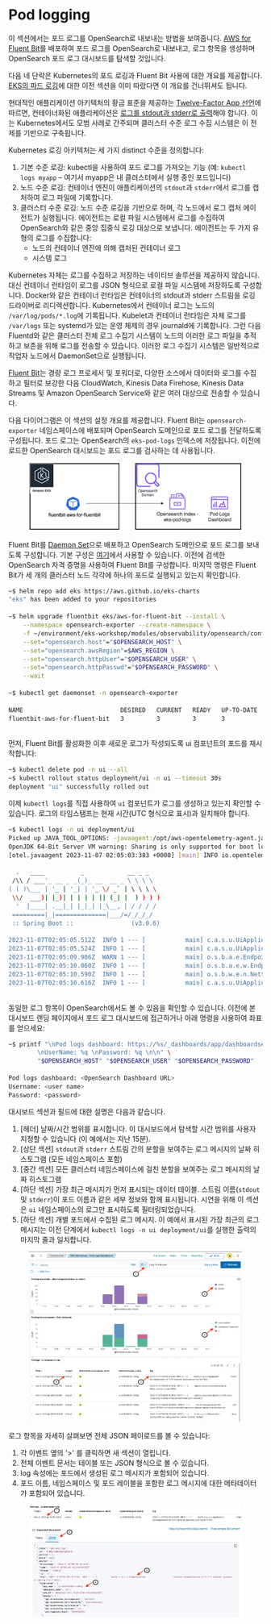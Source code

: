 # Pod logging

이 섹션에서는 포드 로그를 OpenSearch로 내보내는 방법을 보여줍니다. [AWS for Fluent Bit](https://github.com/aws/aws-for-fluent-bit)를 배포하여 포드 로그를 OpenSearch로 내보내고, 로그 항목을 생성하며 OpenSearch 포드 로그 대시보드를 탐색할 것입니다.

다음 네 단락은 Kubernetes의 포드 로깅과 Fluent Bit 사용에 대한 개요를 제공합니다. [EKS의 파드 로깅](https://www.eksworkshop.com/docs/observability/logging/pod-logging/)에 대한 이전 섹션을 이미 따랐다면 이 개요를 건너뛰셔도 됩니다.

현대적인 애플리케이션 아키텍처의 황금 표준을 제공하는 [Twelve-Factor App 선언](https://12factor.net/)에 따르면, 컨테이너화된 애플리케이션은 [로그를 stdout과 stderr로 출력](https://12factor.net/logs)해야 합니다. 이는 Kubernetes에서도 모범 사례로 간주되며 클러스터 수준 로그 수집 시스템은 이 전제를 기반으로 구축됩니다.

Kubernetes 로깅 아키텍처는 세 가지 distinct 수준을 정의합니다:

1. 기본 수준 로깅: kubectl을 사용하여 포드 로그를 가져오는 기능 (예: `kubectl logs myapp` – 여기서 myapp은 내 클러스터에서 실행 중인 포드입니다)
2. 노드 수준 로깅: 컨테이너 엔진이 애플리케이션의 `stdout`과 `stderr`에서 로그를 캡처하여 로그 파일에 기록합니다.
3. 클러스터 수준 로깅: 노드 수준 로깅을 기반으로 하며, 각 노드에서 로그 캡처 에이전트가 실행됩니다. 에이전트는 로컬 파일 시스템에서 로그를 수집하여 OpenSearch와 같은 중앙 집중식 로깅 대상으로 보냅니다. 에이전트는 두 가지 유형의 로그를 수집합니다:
   * 노드의 컨테이너 엔진에 의해 캡처된 컨테이너 로그
   * 시스템 로그

Kubernetes 자체는 로그를 수집하고 저장하는 네이티브 솔루션을 제공하지 않습니다. 대신 컨테이너 런타임이 로그를 JSON 형식으로 로컬 파일 시스템에 저장하도록 구성합니다. Docker와 같은 컨테이너 런타임은 컨테이너의 stdout과 stderr 스트림을 로깅 드라이버로 리디렉션합니다. Kubernetes에서 컨테이너 로그는 노드의 `/var/log/pods/*.log`에 기록됩니다. Kubelet과 컨테이너 런타임은 자체 로그를 `/var/logs` 또는 systemd가 있는 운영 체제의 경우 journald에 기록합니다. 그런 다음 Fluentd와 같은 클러스터 전체 로그 수집기 시스템이 노드의 이러한 로그 파일을 추적하고 보존을 위해 로그를 전송할 수 있습니다. 이러한 로그 수집기 시스템은 일반적으로 작업자 노드에서 DaemonSet으로 실행됩니다.

[Fluent Bit](https://fluentbit.io/)는 경량 로그 프로세서 및 포워더로, 다양한 소스에서 데이터와 로그를 수집하고 필터로 보강한 다음 CloudWatch, Kinesis Data Firehose, Kinesis Data Streams 및 Amazon OpenSearch Service와 같은 여러 대상으로 전송할 수 있습니다.

다음 다이어그램은 이 섹션의 설정 개요를 제공합니다. Fluent Bit는 `opensearch-exporter` 네임스페이스에 배포되며 OpenSearch 도메인으로 포드 로그를 전달하도록 구성됩니다. 포드 로그는 OpenSearch의 `eks-pod-logs` 인덱스에 저장됩니다. 이전에 로드한 OpenSearch 대시보드는 포드 로그를 검사하는 데 사용됩니다.

<figure><img src="../../.gitbook/assets/image (22) (1).png" alt=""><figcaption></figcaption></figure>

Fluent Bit를 [Daemon Set](https://kubernetes.io/docs/concepts/workloads/controllers/daemonset/)으로 배포하고 OpenSearch 도메인으로 포드 로그를 보내도록 구성합니다. 기본 구성은 [여기](https://github.com/aws-samples/eks-workshop-v2/tree/stable/manifests/modules/observability/opensearch/config/fluentbit-values.yaml)에서 사용할 수 있습니다. 이전에 검색한 OpenSearch 자격 증명을 사용하여 Fluent Bit를 구성합니다. 마지막 명령은 Fluent Bit가 세 개의 클러스터 노드 각각에 하나의 포드로 실행되고 있는지 확인합니다.

```bash
~$ helm repo add eks https://aws.github.io/eks-charts
"eks" has been added to your repositories

~$ helm upgrade fluentbit eks/aws-for-fluent-bit --install \
    --namespace opensearch-exporter --create-namespace \
    -f ~/environment/eks-workshop/modules/observability/opensearch/config/fluentbit-values.yaml \
    --set="opensearch.host"="$OPENSEARCH_HOST" \
    --set="opensearch.awsRegion"=$AWS_REGION \
    --set="opensearch.httpUser"="$OPENSEARCH_USER" \
    --set="opensearch.httpPasswd"="$OPENSEARCH_PASSWORD" \
    --wait
 
~$ kubectl get daemonset -n opensearch-exporter
 
NAME                           DESIRED   CURRENT   READY   UP-TO-DATE   AVAILABLE   NODE SELECTOR   AGE
fluentbit-aws-for-fluent-bit   3         3         3       3            3           <none>          60s
 
```

먼저, Fluent Bit를 활성화한 이후 새로운 로그가 작성되도록 ui 컴포넌트의 포드를 재시작합니다:

```bash
~$ kubectl delete pod -n ui --all
~$ kubectl rollout status deployment/ui -n ui --timeout 30s
deployment "ui" successfully rolled out
```

이제 `kubectl logs`를 직접 사용하여 `ui` 컴포넌트가 로그를 생성하고 있는지 확인할 수 있습니다. 로그의 타임스탬프는 현재 시간(UTC 형식으로 표시)과 일치해야 합니다.

```bash
~$ kubectl logs -n ui deployment/ui
Picked up JAVA_TOOL_OPTIONS: -javaagent:/opt/aws-opentelemetry-agent.jar
OpenJDK 64-Bit Server VM warning: Sharing is only supported for boot loader classes because bootstrap classpath has been appended
[otel.javaagent 2023-11-07 02:05:03:383 +0000] [main] INFO io.opentelemetry.javaagent.tooling.VersionLogger - opentelemetry-javaagent - version: 1.24.0-aws
 
  .   ____          _            __ _ _
 /\\ / ___'_ __ _ _(_)_ __  __ _ \ \ \ \
( ( )\___ | '_ | '_| | '_ \/ _` | \ \ \ \
 \\/  ___)| |_)| | | | | || (_| |  ) ) ) )
  '  |____| .__|_| |_|_| |_\__, | / / / /
 =========|_|==============|___/=/_/_/_/
 :: Spring Boot ::                (v3.0.6)
 
2023-11-07T02:05:05.512Z  INFO 1 --- [           main] c.a.s.u.UiApplication                    : Starting UiApplication v0.0.1-SNAPSHOT using Java 17.0.7 with PID 1 (/app/app.jar started by appuser in /app)
2023-11-07T02:05:05.524Z  INFO 1 --- [           main] c.a.s.u.UiApplication                    : No active profile set, falling back to 1 default profile: "default"
2023-11-07T02:05:09.906Z  WARN 1 --- [           main] o.s.b.a.e.EndpointId                     : Endpoint ID 'fail-cart' contains invalid characters, please migrate to a valid format.
2023-11-07T02:05:10.060Z  INFO 1 --- [           main] o.s.b.a.e.w.EndpointLinksResolver        : Exposing 15 endpoint(s) beneath base path '/actuator'
2023-11-07T02:05:10.590Z  INFO 1 --- [           main] o.s.b.w.e.n.NettyWebServer               : Netty started on port 8080
2023-11-07T02:05:10.616Z  INFO 1 --- [           main] c.a.s.u.UiApplication                    : Started UiApplication in 5.917 seconds (process running for 7.541)
 
```



동일한 로그 항목이 OpenSearch에서도 볼 수 있음을 확인할 수 있습니다. 이전에 본 대시보드 랜딩 페이지에서 포드 로그 대시보드에 접근하거나 아래 명령을 사용하여 좌표를 얻으세요:

```bash
~$ printf "\nPod logs dashboard: https://%s/_dashboards/app/dashboards#/view/31a8bd40-790a-11ee-8b75-b9bb31eee1c2 \
        \nUserName: %q \nPassword: %q \n\n" \
        "$OPENSEARCH_HOST" "$OPENSEARCH_USER" "$OPENSEARCH_PASSWORD"
 
Pod logs dashboard: <OpenSearch Dashboard URL>
Username: <user name>
Password: <password>
```

대시보드 섹션과 필드에 대한 설명은 다음과 같습니다.

1. \[헤더] 날짜/시간 범위를 표시합니다. 이 대시보드에서 탐색할 시간 범위를 사용자 지정할 수 있습니다 (이 예에서는 지난 15분).
2. \[상단 섹션] `stdout`과 `stderr` 스트림 간의 분할을 보여주는 로그 메시지의 날짜 히스토그램 (모든 네임스페이스 포함)
3. \[중간 섹션] 모든 클러스터 네임스페이스에 걸친 분할을 보여주는 로그 메시지의 날짜 히스토그램
4. \[하단 섹션] 가장 최근 메시지가 먼저 표시되는 데이터 테이블. 스트림 이름(`stdout` 및 `stderr`)이 포드 이름과 같은 세부 정보와 함께 표시됩니다. 시연을 위해 이 섹션은 `ui` 네임스페이스의 로그만 표시하도록 필터링되었습니다.
5. \[하단 섹션] 개별 포드에서 수집된 로그 메시지. 이 예에서 표시된 가장 최근의 로그 메시지는 이전 단계에서 `kubectl logs -n ui deployment/ui`를 실행한 출력의 마지막 줄과 일치합니다.

<figure><img src="../../.gitbook/assets/image (23) (1).png" alt=""><figcaption></figcaption></figure>

로그 항목을 자세히 살펴보면 전체 JSON 페이로드를 볼 수 있습니다:

1. 각 이벤트 옆의 '>' 를 클릭하면 새 섹션이 열립니다.
2. 전체 이벤트 문서는 테이블 또는 JSON 형식으로 볼 수 있습니다.
3. log 속성에는 포드에서 생성된 로그 메시지가 포함되어 있습니다.
4. 포드 이름, 네임스페이스 및 포드 레이블을 포함한 로그 메시지에 대한 메타데이터가 포함되어 있습니다.

<figure><img src="../../.gitbook/assets/image (24) (1).png" alt=""><figcaption></figcaption></figure>

